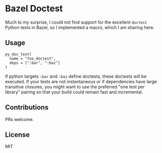# Bazel Doctest

Much to my surprise, I could not find support for the excellent `doctest`
Python tests in Bazel, so I implemented a macro, which I am sharing here.

## Usage

```skylark
py_doc_test(
  name = "foo_doctest",
  deps = [":bar", ":baz"]
)
```

If python targets `:bar` and `:baz` define doctests, these doctests will be
executed. If your tests are not instantaneous or if dependencies have large
transitive closures, you might want to use the preferred "one test per library"
pairing so that your build could remain fast and incremental.

## Contributions

PRs welcome.

## License

MIT
